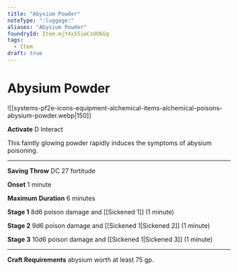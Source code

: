 ```yaml
---
title: "Abysium Powder"
noteType: ":luggage:"
aliases: "Abysium Powder"
foundryId: Item.mjY4x55iwCsUO6Gq
tags:
  - Item
draft: true
---
```


# Abysium Powder
![[systems-pf2e-icons-equipment-alchemical-items-alchemical-poisons-abysium-powder.webp|150]]

**Activate** D Interact

This faintly glowing powder rapidly induces the symptoms of abysium poisoning.

* * *

**Saving Throw** DC 27 fortitude

**Onset** 1 minute

**Maximum Duration** 6 minutes

**Stage 1** 8d6 poison damage and [[Sickened 1]] (1 minute)

**Stage 2** 9d6 poison damage and [[Sickened 1|Sickened 2]] (1 minute)

**Stage 3** 10d6 poison damage and [[Sickened 1|Sickened 3]] (1 minute)

* * *

**Craft Requirements** abysium worth at least 75 gp.

